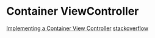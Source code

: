 # Container ViewController
[Implementing a Container View Controller](https://developer.apple.com/library/archive/featuredarticles/ViewControllerPGforiPhoneOS/ImplementingaContainerViewController.html#//apple_ref/doc/uid/TP40007457-CH11-SW1)
[stackoverflow](https://stackoverflow.com/questions/20753978/ios-routing-viewdidappear-to-child-view-controllers)
